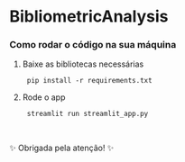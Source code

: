 # BibliometricAnalysis

### Como rodar o código na sua máquina

1. Baixe as bibliotecas necessárias

   ```
    pip install -r requirements.txt
   ```

2. Rode o app

   ```
    streamlit run streamlit_app.py
   ```

<br>

✨ Obrigada pela atenção! ✨